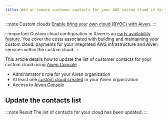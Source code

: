 ```yaml
---
title: Add or remove customer contacts for your AWS custom cloud in Aiven
---
```


:::note Custom clouds
[Enable bring your own cloud (BYOC) with Aiven](/docs/platform/howto/byoc/enable-byoc).
:::

:::important
Custom cloud configuration in Aiven is an
[early availability feature](/docs/platform/concepts/beta_services). You cover the costs associated with building and
maintaining your custom cloud: payments for your integrated AWS
infrastructure and Aiven services within the custom cloud.
:::

This article details how to update the list of customer contacts for
your custom cloud using [Aiven Console](https://console.aiven.io/).

-   Administrator\'s role for your Aiven organization
-   At least one
    [custom cloud created](/docs/platform/howto/byoc/create-custom-cloud) in your Aiven organization
-   Access to [Aiven Console](https://console.aiven.io/)

## Update the contacts list

:::note Result
The list of contacts for your cloud has been updated.
:::
